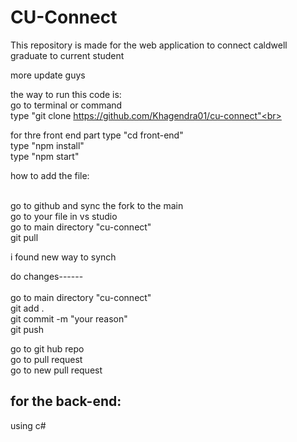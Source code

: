 # CU-Connect
This repository is made for the web application to connect caldwell graduate to current student

more update guys

the way to run this code is:<br>
go to terminal or command <br>
type "git clone https://github.com/Khagendra01/cu-connect"<br>

for thre front end part type "cd front-end"<br>
type "npm install"<br>
type "npm start"<br>

how to add the file:<br><br>

go to github and sync the fork to the main<br>
go to your file in vs studio<br>
go to main directory "cu-connect"<br>
git pull<br>

i found new way to synch

do changes------<br>
<br>
go to main directory "cu-connect"<br>
git add .<br>
git commit -m "your reason"<br>
git push<br>

go to git hub repo <br>
go to pull request<br>
go to new pull request<br>


for the back-end:
-------
using c#
